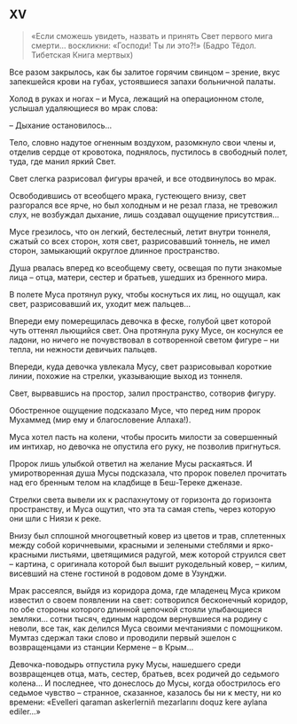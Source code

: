 ## XV

> «Если сможешь увидеть, назвать и принять Свет первого мига смерти… воскликни: «Господи! Ты ли это?!»
> (Бадро Тёдол. Тибетская Книга мертвых)

Все разом закрылось, как бы залитое горячим свинцом – зрение, вкус запекшейся крови на губах, устоявшиеся запахи больничной палаты.

Холод в руках и ногах – и Муса, лежащий на операционном столе, услышал удаляющиеся во мрак слова:

– Дыхание остановилось…

Тело, словно надутое огненным воздухом, разомкнуло свои члены и, отделив сердце от кровотока, поднялось, пустилось в свободный полет, туда, где манил яркий Свет.

Свет слегка разрисовал фигуры врачей, и все отодвинулось во мрак.

Освободившись от всеобщего мрака, густеющего внизу, свет разгорался все ярче, но был холодным и не резал глаза, не тревожил слух, не возбуждал дыхание, лишь создавал ощущение присутствия…

Мусе грезилось, что он легкий, бестелесный, летит внутри тоннеля, сжатый со всех сторон, хотя свет, разрисовавший тоннель, не имел сторон, замыкающий округлое длинное пространство.

Душа рвалась вперед ко всеобщему свету, освещая по пути знакомые лица – отца, матери, сестер и братьев, ушедших из бренного мира.

В полете Муса протянул руку, чтобы коснуться их лиц, но ощущал, как свет, разрисовавший их, уходит меж пальцев…

Впереди ему померещилась девочка в феске, голубой цвет которой чуть оттенял льющийся свет.
Она протянула руку Мусе, он коснулся ее ладони, но ничего не почувствовал в сотворенной светом фигуре – ни тепла, ни нежности девичьих пальцев.

Впереди, куда девочка увлекала Мусу, свет разрисовывал короткие линии, похожие на стрелки, указывающие выход из тоннеля.

Свет, вырвавшись на простор, залил пространство, сотворив фигуру.

Обостренное ощущение подсказало Мусе, что перед ним пророк Мухаммед (мир ему и благословение Аллаха!).

Муса хотел пасть на колени, чтобы просить милости за совершенный им интихар, но девочка не опустила его руку, не позволив пригнуться.

Пророк лишь улыбкой ответил на желание Мусы раскаяться.
И умиротворенная душа Мусы подсказала, что пророк повелел прочитать над его бренным телом на кладбище в Беш-Тереке дженазе.

Стрелки света вывели их к распахнутому от горизонта до горизонта пространству, и Муса ощутил, что эта та самая степь, через которую они шли с Ниязи к реке.

Внизу был сплошной многоцветный ковер из цветов и трав, сплетенных между собой коричневыми, красными и зелеными стеблями и ярко-красными листьями, цветящимися радугой, меж которой струился свет – картина, с оригинала которой был вышит рукодельный ковер, – килим, висевший на стене гостиной в родовом доме в Узунджи.

Мрак рассеялся, выйдя из коридора дома, где младенец Муса криком известил о своем появлении на свет: сотворился бесконечный коридор, по обе стороны которого длинной цепочкой стояли улыбающиеся земляки… сотни тысяч, единым народом вернувшиеся на родину с неволи, все так, как делился Муса своими мечтаниями с помощником.
Мумтаз сдержал таки слово и проводили первый эшелон с возвращенцами из станции Кермене – в Крым…

Девочка-поводырь отпустила руку Мусы, нашедшего среди возвращенцев отца, мать, сестер, братьев, всех родичей до седьмого колена…
И последнее, что донеслось до Мусы, когда обострилось его седьмое чувство – странное, сказанное, казалось бы ни к месту, ни ко времени: «Evelleri qaraman askerlerniñ mezarlarını doquz kere aylana ediler…»
